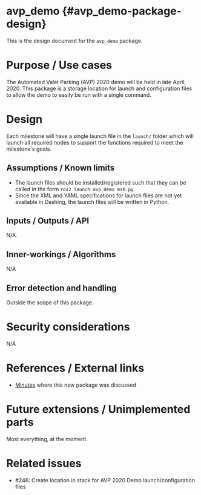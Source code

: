 avp_demo {#avp_demo-package-design}
===========

This is the design document for the `avp_demo` package.


# Purpose / Use cases
The Automated Valet Parking (AVP) 2020 demo will be held in late April, 2020. This package is a storage location for launch and configuration files to allow the demo to easily be run with a single command.

# Design
Each milestone will have a single launch file in the `launch/` folder which will launch all required nodes to support the functions required to meet the milestone's goals.

## Assumptions / Known limits
- The launch files should be installed/registered such that they can be called in the form `ros2 launch avp_demo msX.py`.
- Since the XML and YAML specifications for launch files are not yet available in Dashing, the launch files will be written in Python.

## Inputs / Outputs / API
N/A.

## Inner-workings / Algorithms
N/A

## Error detection and handling
Outside the scope of this package.

# Security considerations
N/A

# References / External links
- [Minutes](https://gitlab.com/autowarefoundation/autoware-foundation/-/wikis/ASWG-minutes-20200114) where this new package was discussed

# Future extensions / Unimplemented parts
Most everything, at the moment.

# Related issues
- #246: Create location in stack for AVP 2020 Demo launch/configuration files
